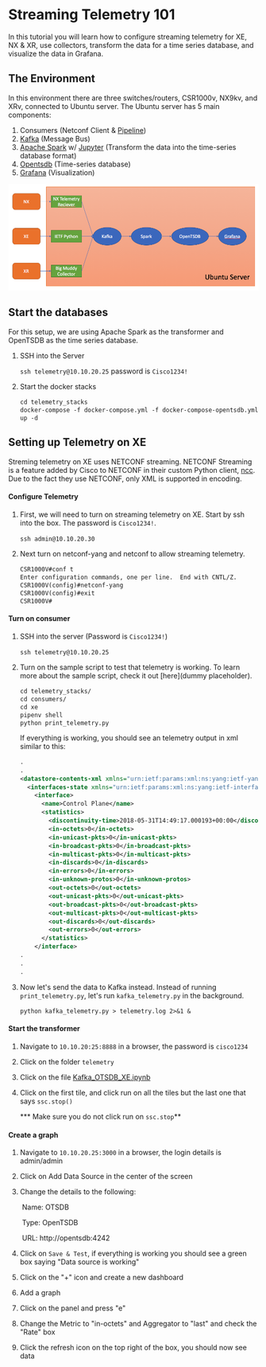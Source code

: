 # Streaming Telemetry 101

In this tutorial you will learn how to configure streaming telemetry for XE, NX & XR, use collectors, transform the data for a time series database, and visualize the data in Grafana.

## The Environment

In this environment there are three switches/routers, CSR1000v, NX9kv, and XRv, connected to Ubuntu server. The Ubuntu server has 5 main components:

1. Consumers (Netconf Client & [Pipeline](https://github.com/cisco/bigmuddy-network-telemetry-pipeline))
2. [Kafka](https://kafka.apache.org/) (Message Bus)
3. [Apache Spark](https://spark.apache.org/streaming/) w/ [Jupyter](http://jupyter.org/) (Transform the data into the time-series database format)
4. [Opentsdb](http://opentsdb.net/) (Time-series database)
5. [Grafana](https://grafana.com/) (Visualization)

![environment](environment.png)



## Start the databases

For this setup, we are using Apache Spark as the transformer and OpenTSDB as the time series database. 

1. SSH into the Server

   `ssh telemetry@10.10.20.25` password is `Cisco1234!`

2. Start the docker stacks

   ```
   cd telemetry_stacks
   docker-compose -f docker-compose.yml -f docker-compose-opentsdb.yml up -d
   ```

   

## Setting up Telemetry on XE

Streming telemetry on XE uses NETCONF streaming. NETCONF Streaming is a feature added by Cisco to NETCONF in their custom Python client, [ncc](https://github.com/CiscoDevNet/ncc). Due to the fact they use NETCONF, only XML is supported in encoding.

#### Configure Telemetry

1. First, we will need to turn on streaming telemetry on XE. Start by ssh into the box. The password is `Cisco1234!`.

   `ssh admin@10.10.20.30`

2. Next turn on netconf-yang and netconf to allow streaming telemetry.

   ```
   CSR1000V#conf t
   Enter configuration commands, one per line.  End with CNTL/Z.
   CSR1000V(config)#netconf-yang
   CSR1000V(config)#exit
   CSR1000V#
   ```

#### Turn on consumer

1. SSH into the server (Password is `Cisco1234!`)

   `ssh telemetry@10.10.20.25`

2. Turn on the sample script to test that telemetry is working. To learn more about the sample script, check it out [here](dummy placeholder).

   ```shell
   cd telemetry_stacks/
   cd consumers/
   cd xe
   pipenv shell
   python print_telemetry.py
   ```

   If everything is working, you should see an telemetry output in xml similar to this:

   ```xml
   .
   .
   <datastore-contents-xml xmlns="urn:ietf:params:xml:ns:yang:ietf-yang-push">
     <interfaces-state xmlns="urn:ietf:params:xml:ns:yang:ietf-interfaces">
       <interface>
         <name>Control Plane</name>
         <statistics>
           <discontinuity-time>2018-05-31T14:49:17.000193+00:00</discontinuity-time>
           <in-octets>0</in-octets>
           <in-unicast-pkts>0</in-unicast-pkts>
           <in-broadcast-pkts>0</in-broadcast-pkts>
           <in-multicast-pkts>0</in-multicast-pkts>
           <in-discards>0</in-discards>
           <in-errors>0</in-errors>
           <in-unknown-protos>0</in-unknown-protos>
           <out-octets>0</out-octets>
           <out-unicast-pkts>0</out-unicast-pkts>
           <out-broadcast-pkts>0</out-broadcast-pkts>
           <out-multicast-pkts>0</out-multicast-pkts>
           <out-discards>0</out-discards>
           <out-errors>0</out-errors>
         </statistics>
       </interface>
   .
   .
   .
   ```

   

3. Now let's send the data to Kafka instead. Instead of running `print_telemetry.py`, let's run `kafka_telemetry.py` in the background. 

   ```shell
   python kafka_telemetry.py > telemetry.log 2>&1 &
   ```

   

#### Start the transformer

1. Navigate to `10.10.20:25:8888` in a browser, the password is `cisco1234`

2. Click on the folder `telemetry`

3. Click on the file [Kafka_OTSDB_XE.ipynb](http://10.10.20.25:8888/notebooks/telemetry/Kafka_OTSDB_XE.ipynb)

4. Click on the first tile, and click run on all the tiles but the last one that says `ssc.stop()`

   *** Make sure you do not click run on `ssc.stop`**

#### Create a graph

1. Navigate to `10.10.20.25:3000` in a browser, the login details is admin/admin

2. Click on Add Data Source in the center of the screen

3. Change the details to the following:

   ​	Name: OTSDB

   ​	Type: OpenTSDB

   ​	URL:  http://opentsdb:4242

4. Click on `Save & Test`, if everything is working you should see a green box saying "Data source is working"

5. Click on the "+" icon and create a new dashboard

6. Add a graph

7. Click on the panel and press "e"

8. Change the Metric to "in-octets" and Aggregator to "last" and check the "Rate" box

9. Click the refresh icon on the top right of the box, you should now see data
